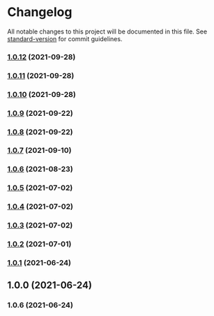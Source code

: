 # Changelog

All notable changes to this project will be documented in this file. See [standard-version](https://github.com/conventional-changelog/standard-version) for commit guidelines.

### [1.0.12](https://github.com/Hb-zzZ/gez-area/compare/v1.0.11...v1.0.12) (2021-09-28)

### [1.0.11](https://github.com/Hb-zzZ/gez-area/compare/v1.0.10...v1.0.11) (2021-09-28)

### [1.0.10](https://github.com/Hb-zzZ/gez-area/compare/v1.0.9...v1.0.10) (2021-09-28)

### [1.0.9](https://github.com/Hb-zzZ/gez-area/compare/v1.0.8...v1.0.9) (2021-09-22)

### [1.0.8](https://github.com/Hb-zzZ/gez-area/compare/v1.0.7...v1.0.8) (2021-09-22)

### [1.0.7](https://github.com/Hb-zzZ/gez-area/compare/v1.0.6...v1.0.7) (2021-09-10)

### [1.0.6](https://github.com/Hb-zzZ/gez-area/compare/v1.0.5...v1.0.6) (2021-08-23)

### [1.0.5](https://github.com/Hb-zzZ/gez-area/compare/v1.0.4...v1.0.5) (2021-07-02)

### [1.0.4](https://github.com/Hb-zzZ/gez-area/compare/v1.0.3...v1.0.4) (2021-07-02)

### [1.0.3](https://github.com/Hb-zzZ/gez-area/compare/v1.0.2...v1.0.3) (2021-07-02)

### [1.0.2](https://github.com/Hb-zzZ/gez-area/compare/v1.0.1...v1.0.2) (2021-07-01)

### [1.0.1](https://github.com/Hb-zzZ/gez-area/compare/v1.0.0...v1.0.1) (2021-06-24)

## 1.0.0 (2021-06-24)

### 1.0.6 (2021-06-24)
